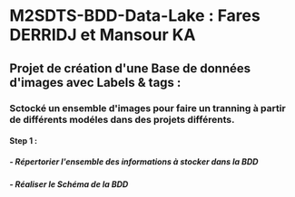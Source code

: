 # M2SDTS-BDD-Data-Lake :  Fares DERRIDJ et Mansour KA

## Projet de création d'une Base de données d'images avec Labels & tags :

### Sctocké un ensemble d'images pour faire un tranning à partir de différents modéles dans des projets différents.


#### Step 1 :
##### - Répertorier l'ensemble des informations à stocker dans la BDD
##### - Réaliser le Schéma de la BDD
